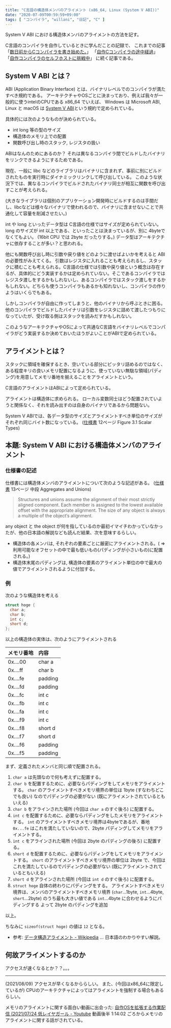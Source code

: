 ```yaml
---
title: "C言語の構造体メンバのアライメント (x86_64, Linux (System V ABI))"
date: "2020-07-09T00:59:59+09:00"
tags: [ "コンパイラ", "willani", "日記", "C" ]
---
```


System V ABI における構造体メンバのアライメントの方法を記す。

C言語のコンパイラを自作しているときに学んだことの記録で、
これまでの記事
「[数日前からCコンパイラを書き始めた。](/posts/willani-start/)」
「[自作Cコンパイラの途中経過](/posts/willani-compliperbook-finished/)」
「[自作コンパイラのセルフホストに挑戦中](/posts/try-selfhost)」
に続く記事である。

## System V ABI とは？

ABI (Application Binary Interface) とは、バイナリレベルでのコンパイラが満たすべき規約である。
アーキテクチャやOSごとに決まっており、例えば我々が一般的に使うintelのCPUである x86_64 でいえば、 Windows は  Microsoft ABI, Linux と macOS は [System V ABI](https://www.uclibc.org/docs/psABI-x86_64.pdf)という規約で定められている。

具体的には次のようなものが決められている。

- int long 等の型のサイズ
- 構造体のメモリ上での配置
- 関数呼び出し時のスタック, レジスタの扱い



ABIはなんのためにあるのか？
それは異なるコンパイラ間でビルドしたバイナリをリンクできるようにするためである。

現在、一般に libc などのライブラリはバイナリに含まれず、事前に別にビルドされたものを実行時にダイナミックリンクして呼び出している。
このような状況下では、異なるコンパイラでビルドされたバイナリ同士が相互に関数を呼び出すことが考えられる。

(大きなライブラリは個別のアプリケーション開発時にビルドするのは手間だし、libcなどは様々なバイナリで使われるので、バイナリに含ませないことで共通化して容量を削減させたい。)

int や long といったデータ型は C言語の仕様ではサイズが定められていない。long のサイズが int 以上である、といったことは決まっているが、別に 4byteでなくてもよい。 (16bit CPU では 2byte だったりする。)
データ型はアーキテクチャに依存することが多い？と思われる。

他にも関数呼び出し時に引数や戻り値をどのように渡せばよいかを考えると ABI の必要性がみえてくる。
引数はレジスタに入れることも考えられるし、スタックに積むことも考えられる。C言語の仕様では引数や戻り値という概念は存在するが、具体的にどう実装するかは定められていない。そこであるコンパイラではレジスタ渡しをするかもしれないし、あるコンパイラではスタック渡しをするかもしれない。どちらも使うコンパイラもあるかも知れないし、コンパイラの作りようはいくらでもある。

しかしコンパイラが自由に作ってしまうと、他のバイナリから呼ぶときに困る。他のコンパイラでビルドしたバイナリは引数をレジスタに詰めて渡したつもりになっていたが、受け取る側はスタックを読みだすかもしれない。

このようなアーキテクチャやOSによって共通なC言語をバイナリレベルでコンパイラがどう実装するか決めておいたほうがよいことがABIで定められている。

## アライメントとは？

スタックに領域を確保するとき、空いている部分にピッタリ詰めるのではなく、ある程度キリの良いメモリ配置になるように、使っていない無駄な領域(パディング)を用意してメモリ番地を揃えることをアライメントという。

C言語のアライメントはABIによって定められている。

アライメントは構造体に求められる。
ローカル変数同士はどう配置されていようと関係なく、それを読み出すのは自身のバイナリであるから問題ない。

System V ABIでは、各データ型のサイズとアライメントすべき単位のサイズがそれぞれ同じバイト数になっている。
([仕様書](https://www.uclibc.org/docs/psABI-x86_64.pdf) 12ページ Figure 3.1 Scalar Types)


## 本題: System V ABI における構造体メンバのアライメント

### 仕様書の記述

仕様書には構造体メンバのアライメントについて次のような記述がある。
([仕様書](https://www.uclibc.org/docs/psABI-x86_64.pdf) 13ページ 中段 Aggregates and Unions)

> Structures and unions assume the alignment of their most strictly aligned component. Each member is assigned to the lowest available offset with the appropriate alignment. The size of any object is always a multiple of the object‘s alignment.

any object と the object が何を指しているのか最初イマイチわかっていなかったが、他の日本語の解説なども読んだ結果、次を意味するらしい。

- 構造体の各メンバは, それぞれの要素ごとに厳密にアライメントされる。( => 利用可能なオフセットの中で最も低いもの(パディングが小さいもの)に配置される。)
- 構造体末尾のパディングは, 構造体の要素のアライメント単位の中で最大の値でアライメントされるように付加する。

### 例

次のような構造体を考える

```c
struct hoge {
  char a;
  char b;
  int c;
  short d;
};
```

以上の構造体の実体は、次のようにアライメントされる

| メモリ番地 | 内容 |
|:---- |:---- |
| 0x....00 | char a |
| 0x....ff | char b |
| 0x....fe | padding |
| 0x....fd | padding |
| 0x....fc | int c |
| 0x....fb | int c |
| 0x....fa | int c |
| 0x....f9 | int c |
| 0x....f8 | short d |
| 0x....f7 | short d |
| 0x....f6 | padding |
| 0x....f5 | padding |

まず、定義されたメンバと同じ順で配置される。
1. `char a` は先頭なので何も考えずに配置する。
1. `char b` を配置するために、必要ならパディングをしてメモリをアライメントする。
`char` のアライメントすべきメモリ境界の単位は 1byte (すなわちどこでも良い) なのでパディングの必要がない (既にアライメントされているともいえる)
1. `char b` をアラインされた場所 (今回は `char a` のすぐ後ろ) に配置する。
1. `int c` を配置するために、必要ならパディングをしたメモリをアライメントする。
`int` のアライメントすべきメモリ境界は4byteであるが、番地 `0x...fe` はこれを満たしていないので、2byte パディングしてメモリをアライメントする。
1. `int c` をアラインされた場所 (今回は 2byte のパディングの後ろ) に配置する。
1. `short d` を配置するために、必要ならパディングをしてメモリをアライメントする。
`short` のアライメントすべきメモリ境界の単位は 2byte で、今回はこれを満たしているのでパディングの必要がない (既にアライメントされているともいえる)
1. `short d` をアラインされた場所 (今回は `int d` のすぐ後ろ) に配置する。
1. `struct hoge` 自体の終わりにパディングをする。
アライメントすべきメモリ境界は、メンバのアライメントすべきメモリ境界 (`char`...1byte, `int`...4byte, `short`...2byte) のうち最も大きい値である `int`...4byte に合わせるようにパディングする
よって 2byte のパディングを追加

以上。

ちなみに `sizeof(struct hoge)` の値は `12` となる。

- 参考: [データ構造アライメント - Wikipedia](https://ja.wikipedia.org/wiki/%E3%83%87%E3%83%BC%E3%82%BF%E6%A7%8B%E9%80%A0%E3%82%A2%E3%83%A9%E3%82%A4%E3%83%A1%E3%83%B3%E3%83%88) ... 日本語のわかりやすい解説。

## 何故アライメントするのか

アクセスが速くなるとか？？。。。

---

(2021/08/09) アクセスが早くなるかららしい。
また、(今回はx86_64に限定しているが) CPUのアーキテクチャによってはアライメントを強制する場合もあるらしい。

メモリのアライメントに関する面白い動画に出会った: [自作OSを拡張する作業配信 (2021/07/24 低レイヤガール - Youtube](https://youtu.be/V_MSKb6qgk0?t=4442)
動画後半 1:14:02 ごろからメモリのアライメントに関する話がされている。

